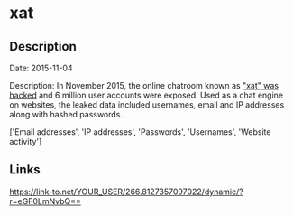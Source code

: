 # xat

## Description

Date: 2015-11-04

Description:
In November 2015, the online chatroom known as <a href="http://xat.com/databreach.html" target="_blank" rel="noopener">&quot;xat&quot; was hacked</a> and 6 million user accounts were exposed. Used as a chat engine on websites, the leaked data included usernames, email and IP addresses along with hashed passwords.


['Email addresses', 'IP addresses', 'Passwords', 'Usernames', 'Website activity']

## Links

https://link-to.net/YOUR_USER/266.8127357097022/dynamic/?r=eGF0LmNvbQ==